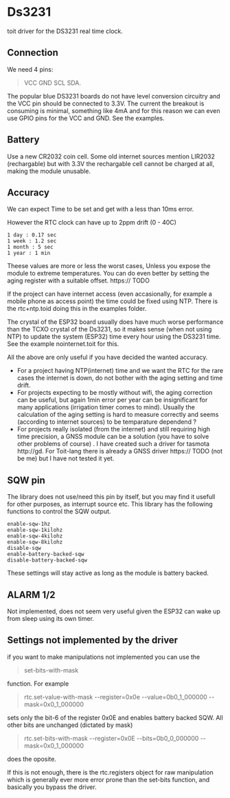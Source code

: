 # Ds3231
toit driver for the DS3231 real time clock.

## Connection
We need 4 pins:

> VCC GND SCL SDA.

The popular blue DS3231 boards do not have level conversion circuitry and the VCC pin should be connected to 3.3V. The current the breakout is consuming is minimal, something like 4mA and for this reason we can even use GPIO pins for the VCC and GND. See the examples.

## Battery
Use a new CR2032 coin cell. Some old internet sources mention LIR2032 (rechargable) but with 3.3V the rechargable cell cannot be charged at all, making the module unusable.

## Accuracy
We can expect Time to be set and get with a less than 10ms error. 

However the RTC clock can have up to 2ppm drift (0 - 40C) 
```
1 day : 0.17 sec
1 week : 1.2 sec
1 month : 5 sec
1 year : 1 min
```

Theese values are more or less the worst cases, Unless you expose the module to extreme temperatures. You can do even better by setting the aging register with a suitable offset.
https:// TODO

If the project can have internet access (even accasionally, for example a mobile phone as access point) the time could be fixed using NTP. There is the rtc+ntp.toid doing this in the examples folder.

The crystal of the ESP32 board usually does have much worse performance than the TCXO crystal of the Ds3231, so it makes sense (when not using NTP) to update the system (ESP32) time every hour using the DS3231 time. See the example nointernet.toit for this.

All the above are only useful if you have decided the wanted accuracy.
- For a project having NTP(internet) time and we want the RTC for the rare cases the internet is down, do not bother with the aging setting and time drift.
- For projects expecting to be mostly without wifi, the aging correction can be useful, but again 1min error per year can be insignificant for many applications (irrigation timer comes to mind). Usually the calculation of the aging setting is hard to measure correctly and seems (according to internet sources) to be temparature dependend ?
- For projects really isolated (from the internet) and still requiring high time precision, a GNSS module can be a solution (you have to solve other problems of course) . I have created such a driver for tasmota http://gd. For Toit-lang there is already a GNSS driver https:// TODO (not be me) but I have not tested it yet.

## SQW pin
The library does not use/need this pin by itself, but you may find it usefull for other purposes, as interrupt source etc. This library has the following functions to control the SQW output.
```
enable-sqw-1hz
enable-sqw-1kilohz
enable-sqw-4kilohz
enable-sqw-8kilohz
disable-sqw
enable-battery-backed-sqw
disable-battery-backed-sqw
```
These settings will stay active as long as the module is battery backed. 

## ALARM 1/2
Not implemented, does not seem very useful given the ESP32 can wake up from sleep using its own timer.

## Settings not implemented by the driver
if you want to make manipulations not implemented you can use the

> set-bits-with-mask

function. For example

> rtc.set-value-with-mask --register=0x0e --value=0b0_1_000000 --mask=0x0_1_000000

sets only the bit-6 of the register 0x0E and enables battery backed SQW. All other bits are unchanged (dictated by mask)

> rtc.set-bits-with-mask --register=0x0E --bits=0b0_0_000000 --mask=0x0_1_000000

does the oposite.

If this is not enough, there is the rtc.registers object for raw manipulation which is generally ever more error prone than the set-bits function, and basically you bypass the driver.